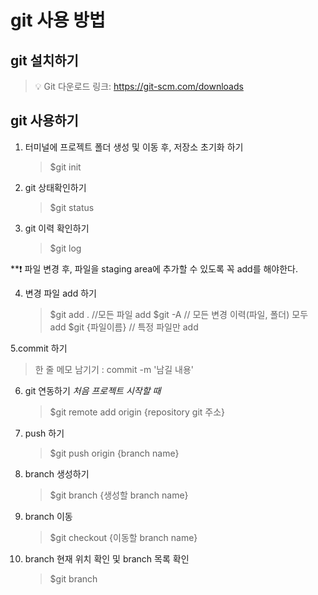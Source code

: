 # git 사용 방법

## git 설치하기

> 💡 Git 다운로드 링크: https://git-scm.com/downloads

## git 사용하기

1. 터미널에 프로젝트 폴더 생성 및 이동 후, 저장소 초기화 하기

   > $git init

2. git 상태확인하기

   > $git status

3. git 이력 확인하기
   > $git log

\*\*❗️ 파일 변경 후, 파일을 staging area에 추가할 수 있도록 꼭 add를 해야한다.

4. 변경 파일 add 하기

   > $git add . //모든 파일 add
   > $git -A // 모든 변경 이력(파일, 폴더) 모두 add
   > $git {파일이름} // 특정 파일만 add

5.commit 하기

> 한 줄 메모 남기기 : commit -m '남길 내용'

6. git 연동하기
   _처음 프로젝트 시작할 때_

   > $git remote add origin {repository git 주소}

7. push 하기

   > $git push origin {branch name}

8. branch 생성하기

   > $git branch {생성할 branch name}

9. branch 이동

   > $git checkout {이동할 branch name}

10. branch 현재 위치 확인 및 branch 목록 확인

    > $git branch
